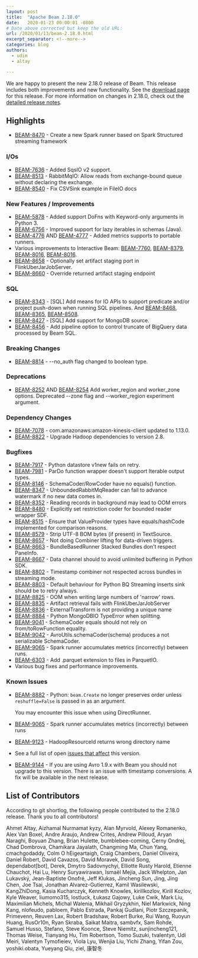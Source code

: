 ```yaml
---
layout: post
title:  "Apache Beam 2.18.0"
date:   2020-01-23 00:00:01 -0800
# Date above corrected but keep the old URL:
url: /2020/01/13/beam-2.18.0.html
excerpt_separator: <!--more-->
categories: blog
authors:
  - udim
  - altay

---
```

<!--
Licensed under the Apache License, Version 2.0 (the "License");
you may not use this file except in compliance with the License.
You may obtain a copy of the License at

http://www.apache.org/licenses/LICENSE-2.0

Unless required by applicable law or agreed to in writing, software
distributed under the License is distributed on an "AS IS" BASIS,
WITHOUT WARRANTIES OR CONDITIONS OF ANY KIND, either express or implied.
See the License for the specific language governing permissions and
limitations under the License.
-->

We are happy to present the new 2.18.0 release of Beam. This release includes both improvements and new functionality.
See the [download page](/get-started/downloads/#2180-2020-01-23) for this release.<!--more-->
For more information on changes in 2.18.0, check out the
[detailed release notes](https://issues.apache.org/jira/secure/ReleaseNote.jspa?version=12346383&projectId=12319527).

## Highlights

 * [BEAM-8470](https://issues.apache.org/jira/browse/BEAM-8470) - Create a new Spark runner based on Spark Structured streaming framework

### I/Os
* [BEAM-7636](https://issues.apache.org/jira/browse/BEAM-7636) - Added SqsIO v2 support.
* [BEAM-8513](https://issues.apache.org/jira/browse/BEAM-8513) - RabbitMqIO: Allow reads from exchange-bound queue without declaring the exchange.
* [BEAM-8540](https://issues.apache.org/jira/browse/BEAM-8540) - Fix CSVSink example in FileIO docs

### New Features / Improvements

* [BEAM-5878](https://issues.apache.org/jira/browse/BEAM-5878) - Added support DoFns with Keyword-only arguments in Python 3.
* [BEAM-6756](https://issues.apache.org/jira/browse/BEAM-6756) - Improved support for lazy iterables in schemas (Java).
* [BEAM-4776](https://issues.apache.org/jira/browse/BEAM-4776) AND [BEAM-4777](https://issues.apache.org/jira/browse/BEAM-4777) - Added metrics supports to portable runners.
* Various improvements to Interactive Beam: [BEAM-7760](https://issues.apache.org/jira/browse/BEAM-7760), [BEAM-8379](https://issues.apache.org/jira/browse/BEAM-8379), [BEAM-8016](https://issues.apache.org/jira/browse/BEAM-8016), [BEAM-8016](https://issues.apache.org/jira/browse/BEAM-8016).
* [BEAM-8658](https://issues.apache.org/jira/browse/BEAM-8658) - Optionally set artifact staging port in FlinkUberJarJobServer.
* [BEAM-8660](https://issues.apache.org/jira/browse/BEAM-8660) - Override returned artifact staging endpoint

### SQL
* [BEAM-8343](https://issues.apache.org/jira/browse/BEAM-8343) - [SQL] Add means for IO APIs to support predicate and/or project push-down when running SQL pipelines. And [BEAM-8468](https://issues.apache.org/jira/browse/BEAM-8468), [BEAM-8365](https://issues.apache.org/jira/browse/BEAM-8365), [BEAM-8508](https://issues.apache.org/jira/browse/BEAM-8508).    
* [BEAM-8427](https://issues.apache.org/jira/browse/BEAM-8427) - [SQL] Add support for MongoDB source.
* [BEAM-8456](https://issues.apache.org/jira/browse/BEAM-8456) - Add pipeline option to control truncate of BigQuery data processed by Beam SQL.

### Breaking Changes

* [BEAM-8814](https://issues.apache.org/jira/browse/BEAM-8814) - --no_auth flag changed to boolean type.


### Deprecations

* [BEAM-8252](https://issues.apache.org/jira/browse/BEAM-8252) AND [BEAM-8254](https://issues.apache.org/jira/browse/BEAM-8254) Add worker_region and worker_zone options. Deprecated --zone flag and --worker_region experiment argument.

### Dependency Changes
* [BEAM-7078](https://issues.apache.org/jira/browse/BEAM-7078) - com.amazonaws:amazon-kinesis-client updated to 1.13.0.
* [BEAM-8822](https://issues.apache.org/jira/browse/BEAM-8822) - Upgrade Hadoop dependencies to version 2.8.

### Bugfixes

* [BEAM-7917](https://issues.apache.org/jira/browse/BEAM-7917) - Python datastore v1new fails on retry.
* [BEAM-7981](https://issues.apache.org/jira/browse/BEAM-7981) - ParDo function wrapper doesn't support Iterable output types.
* [BEAM-8146](https://issues.apache.org/jira/browse/BEAM-8146) - SchemaCoder/RowCoder have no equals() function.
* [BEAM-8347](https://issues.apache.org/jira/browse/BEAM-8347) - UnboundedRabbitMqReader can fail to advance watermark if no new data comes in.
* [BEAM-8352](https://issues.apache.org/jira/browse/BEAM-8352) - Reading records in background may lead to OOM errors
* [BEAM-8480](https://issues.apache.org/jira/browse/BEAM-8480) - Explicitly set restriction coder for bounded reader wrapper SDF.
* [BEAM-8515](https://issues.apache.org/jira/browse/BEAM-8515) - Ensure that ValueProvider types have equals/hashCode implemented for comparison reasons.
* [BEAM-8579](https://issues.apache.org/jira/browse/BEAM-8579) - Strip UTF-8 BOM bytes (if present) in TextSource.
* [BEAM-8657](https://issues.apache.org/jira/browse/BEAM-8657) - Not doing Combiner lifting for data-driven triggers.
* [BEAM-8663](https://issues.apache.org/jira/browse/BEAM-8663) - BundleBasedRunner Stacked Bundles don't respect PaneInfo.
* [BEAM-8667](https://issues.apache.org/jira/browse/BEAM-8667) - Data channel should to avoid unlimited buffering in Python SDK.
* [BEAM-8802](https://issues.apache.org/jira/browse/BEAM-8802) - Timestamp combiner not respected across bundles in streaming mode.
* [BEAM-8803](https://issues.apache.org/jira/browse/BEAM-8803) - Default behaviour for Python BQ Streaming inserts sink should be to retry always.
* [BEAM-8825](https://issues.apache.org/jira/browse/BEAM-8825) - OOM when writing large numbers of 'narrow' rows.
* [BEAM-8835](https://issues.apache.org/jira/browse/BEAM-8835) - Artifact retrieval fails with FlinkUberJarJobServer
* [BEAM-8836](https://issues.apache.org/jira/browse/BEAM-8836) - ExternalTransform is not providing a unique name
* [BEAM-8884](https://issues.apache.org/jira/browse/BEAM-8884) - Python MongoDBIO TypeError when splitting.
* [BEAM-9041](https://issues.apache.org/jira/browse/BEAM-9041) - SchemaCoder equals should not rely on from/toRowFunction equality.
* [BEAM-9042](https://issues.apache.org/jira/browse/BEAM-9042) - AvroUtils.schemaCoder(schema) produces a not serializable SchemaCoder.
* [BEAM-9065](https://issues.apache.org/jira/browse/BEAM-9065) - Spark runner accumulates metrics (incorrectly) between runs.
* [BEAM-6303](https://issues.apache.org/jira/browse/BEAM-6303) - Add .parquet extension to files in ParquetIO.
* Various bug fixes and performance improvements.

### Known Issues

* [BEAM-8882](https://issues.apache.org/jira/browse/BEAM-8882) - Python: `beam.Create` no longer preserves order unless `reshuffle=False` is passed in as an argument.

  You may encounter this issue when using DirectRunner. 
* [BEAM-9065](https://issues.apache.org/jira/browse/BEAM-9065) - Spark runner accumulates metrics (incorrectly) between runs
* [BEAM-9123](https://issues.apache.org/jira/browse/BEAM-9123) - HadoopResourceId returns wrong directory name
* See a full list of open [issues that affect](https://issues.apache.org/jira/issues/?jql=project%20%3D%20BEAM%20AND%20affectedVersion%20%3D%202.18.0%20ORDER%20BY%20priority%20DESC%2C%20updated%20DESC) this version.
* [BEAM-9144](https://issues.apache.org/jira/browse/BEAM-9144) - If you are using Avro 1.9.x with Beam you should not upgrade to this version. There is an issue with timestamp conversions. A fix will be available in the next release.


## List of Contributors

According to git shortlog, the following people contributed to the 2.18.0 release. Thank you to all contributors!

Ahmet Altay, Aizhamal Nurmamat kyzy, Alan Myrvold, Alexey Romanenko, Alex Van Boxel, Andre Araujo, Andrew Crites, Andrew Pilloud, Aryan Naraghi, Boyuan Zhang, Brian Hulette, bumblebee-coming, Cerny Ondrej, Chad Dombrova, Chamikara Jayalath, Changming Ma, Chun Yang, cmachgodaddy, Colm O hEigeartaigh, Craig Chambers, Daniel Oliveira, Daniel Robert, David Cavazos, David Moravek, David Song, dependabot[bot], Derek, Dmytro Sadovnychyi, Elliotte Rusty Harold, Etienne Chauchot, Hai Lu, Henry Suryawirawan, Ismaël Mejía, Jack Whelpton, Jan Lukavský, Jean-Baptiste Onofré, Jeff Klukas, Jincheng Sun, Jing, Jing Chen, Joe Tsai, Jonathan Alvarez-Gutierrez, Kamil Wasilewski, KangZhiDong, Kasia Kucharczyk, Kenneth Knowles, kirillkozlov, Kirill Kozlov, Kyle Weaver, liumomo315, lostluck, Łukasz Gajowy, Luke Cwik, Mark Liu, Maximilian Michels, Michal Walenia, Mikhail Gryzykhin, Niel Markwick, Ning Kang, nlofeudo, pabloem, Pablo Estrada, Pankaj Gudlani, Piotr Szczepanik, Primevenn, Reuven Lax, Robert Bradshaw, Robert Burke, Rui Wang, Ruoyun Huang, RusOr10n, Ryan Skraba, Saikat Maitra, sambvfx, Sam Rohde, Samuel Husso, Stefano, Steve Koonce, Steve Niemitz, sunjincheng121, Thomas Weise, Tianyang Hu, Tim Robertson, Tomo Suzuki, tvalentyn, Udi Meiri, Valentyn Tymofieiev, Viola Lyu, Wenjia Liu, Yichi Zhang, Yifan Zou, yoshiki.obata, Yueyang Qiu, ziel, 康智冬
